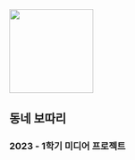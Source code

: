 <img src="https://github.com/FriedEggChicken/mediaProject/assets/77597604/1efcf3a7-e08a-41b6-aea1-6bee959cbf70" width="150" height="150">


## 동네 보따리

### 2023 - 1학기 미디어 프로젝트



